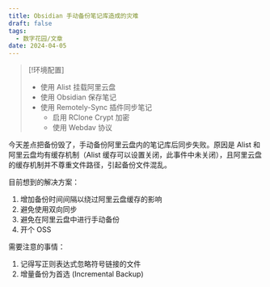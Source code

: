 ```yaml
---
title: Obsidian 手动备份笔记库造成的灾难
draft: false
tags:
  - 数字花园/文章
date: 2024-04-05
---
```


> [!环境配置] 
> - 使用 Alist 挂载阿里云盘
> - 使用 Obsidian 保存笔记
> - 使用 Remotely-Sync 插件同步笔记
> 	  - 启用 RClone Crypt 加密
> 	  - 使用 Webdav 协议


今天差点把备份毁了，手动备份阿里云盘内的笔记库后同步失败。原因是 Alist 和阿里云盘均有缓存机制（Alist 缓存可以设置关闭，此事件中未关闭），且阿里云盘的缓存机制并不尊重文件路径，引起备份文件混乱。

目前想到的解决方案：

1.  增加备份时间间隔以绕过阿里云盘缓存的影响
2. 避免使用双向同步
4.  避免在阿里云盘中进行手动备份
5.  开个 OSS

需要注意的事情：

1. 记得写正则表达式忽略符号链接的文件
2. 增量备份为首选 (Incremental Backup)
